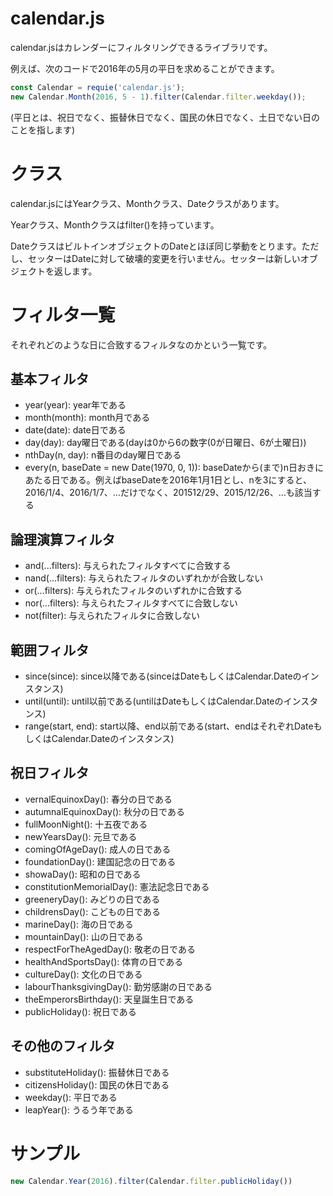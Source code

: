 # calendar.js
calendar.jsはカレンダーにフィルタリングできるライブラリです。

例えば、次のコードで2016年の5月の平日を求めることができます。

```javascript
const Calendar = requie('calendar.js');
new Calendar.Month(2016, 5 - 1).filter(Calendar.filter.weekday());
```

(平日とは、祝日でなく、振替休日でなく、国民の休日でなく、土日でない日のことを指します)

# クラス
calendar.jsにはYearクラス、Monthクラス、Dateクラスがあります。

Yearクラス、Monthクラスはfilter()を持っています。

DateクラスはビルトインオブジェクトのDateとほぼ同じ挙動をとります。ただし、セッターはDateに対して破壊的変更を行いません。セッターは新しいオブジェクトを返します。

# フィルタ一覧
それぞれどのような日に合致するフィルタなのかという一覧です。

## 基本フィルタ

* year(year): year年である
* month(month): month月である
* date(date): date日である
* day(day): day曜日である(dayは0から6の数字(0が日曜日、6が土曜日))
* nthDay(n, day): n番目のday曜日である
* every(n, baseDate = new Date(1970, 0, 1)): baseDateから(まで)n日おきにあたる日である。例えばbaseDateを2016年1月1日とし、nを3にすると、2016/1/4、2016/1/7、…だけでなく、201512/29、2015/12/26、…も該当する

## 論理演算フィルタ

* and(...filters): 与えられたフィルタすべてに合致する
* nand(...filters): 与えられたフィルタのいずれかが合致しない
* or(...filters): 与えられたフィルタのいずれかに合致する
* nor(...filters): 与えられたフィルタすべてに合致しない
* not(filter): 与えられたフィルタに合致しない

## 範囲フィルタ
* since(since): since以降である(sinceはDateもしくはCalendar.Dateのインスタンス)
* until(until): until以前である(untilはDateもしくはCalendar.Dateのインスタンス)
* range(start, end): start以降、end以前である(start、endはそれぞれDateもしくはCalendar.Dateのインスタンス)

## 祝日フィルタ
* vernalEquinoxDay(): 春分の日である
* autumnalEquinoxDay(): 秋分の日である
* fullMoonNight(): 十五夜である
* newYearsDay(): 元旦である
* comingOfAgeDay(): 成人の日である
* foundationDay(): 建国記念の日である
* showaDay(): 昭和の日である
* constitutionMemorialDay(): 憲法記念日である
* greeneryDay(): みどりの日である
* childrensDay(): こどもの日である
* marineDay(): 海の日である
* mountainDay(): 山の日である
* respectForTheAgedDay(): 敬老の日である
* healthAndSportsDay(): 体育の日である
* cultureDay(): 文化の日である
* labourThanksgivingDay(): 勤労感謝の日である
* theEmperorsBirthday(): 天皇誕生日である
* publicHoliday(): 祝日である

## その他のフィルタ

* substituteHoliday(): 振替休日である
* citizensHoliday(): 国民の休日である
* weekday(): 平日である
* leapYear(): うるう年である

# サンプル

```javascript
new Calendar.Year(2016).filter(Calendar.filter.publicHoliday())
```

